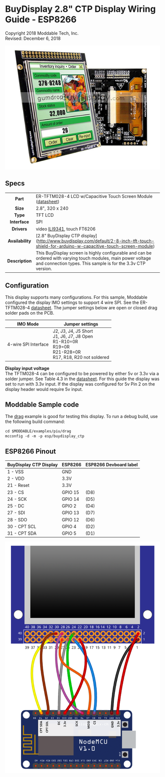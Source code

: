 #  BuyDisplay 2.8" CTP Display Wiring Guide - ESP8266

Copyright 2018 Moddable Tech, Inc.  
Revised: December 6, 2018

![Generic SPI Display](images/spi_serial_2.8_inch_320x240_tft_lcd_display_module_ili9341_arduino_stm32_1.jpg)


## Specs

| | |
| :---: | :--- |
| **Part** | ER-TFTM028-4 LCD w/Capacitive Touch Screen Module ([datasheet](http://www.buydisplay.com/download/manual/ER-TFTM028-4_Datasheet.pdf))
| **Size** | 2.8", 320 x 240
| **Type** | TFT LCD
| **Interface** | SPI
| **Drivers** | video [ILI9341](../../documentation/drivers/ili9341/ili9341.md), touch FT6206
| **Availability** | [2.8" BuyDisplay CTP display] (http://www.buydisplay.com/default/2-8-inch-tft-touch-shield-for-arduino-w-capacitive-touch-screen-module)
| **Description** | This BuyDisplay screen is highly configurable and can be ordered with varying touch modules, main power voltage and connection types. This sample is for the 3.3v CTP version.

## Configuration

This display supports many configurations. For this sample, Moddable configured the display  IMO settings to support 4 wire SPI. See the ER-TFTM028-4 [datasheet](http://www.buydisplay.com/download/manual/ER-TFTM028-4_Datasheet.pdf). The jumper settings below are open or closed drag solder pads on the PCB.

| IMO Mode | Jumper settings
| --- | --- |
| 4-wire SPI Interface | J2, J3, J4, J5 Short<BR>J1, J6, J7, J8 Open<BR>R1-R10=0R<BR>R19=0R<BR>R21-R28=0R<BR>R17, R18, R20 not soldered

**Display input voltage**  
The TFTM028-4 can be configured to be powered by either 5v or 3.3v via a solder jumper. See Table 4.3 in the [datasheet](http://www.buydisplay.com/download/manual/ER-TFTM028-4_Datasheet.pdf). For this guide the display was set to run with 3.3v input. If the display was configured for 5v Pin 2 on the display header would require 5v input.


## Moddable Sample code

The [drag](../../examples/piu/drag/) example is good for testing this display. To run a debug build, use the following build command:

```
cd $MODDABLE/examples/piu/drag
mcconfig -d -m -p esp/buydisplay_ctp 
```

## ESP8266 Pinout

| BuyDisplay CTP Display | ESP8266 | ESP8266 Devboard label
| --- | --- | --- |
| 1 - VSS | GND | 
| 2 - VDD | 3.3V | 
| 21 - Reset | 3.3V  |  
| 23 - CS | GPIO 15 | (D8) 
| 24 - SCK | GPIO 14 | (D5)
| 25 - DC | GPIO 2 | (D4)  
| 27 - SDI | GPIO 13 | (D7)
| 28 - SDO | GPIO 12 | (D6)
| 30 - CPT SCL | GPIO 4 | (D2)
| 31 - CPT SDA | GPIO 5 | (D1) 

![Generic 2.4"-2.8" wiring illustration](images/buydisplay+esp-wiring.png)

